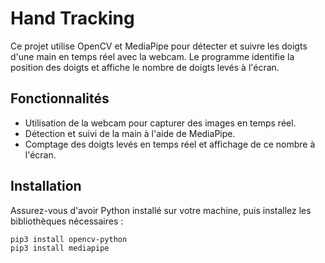 # Hand Tracking

Ce projet utilise OpenCV et MediaPipe pour détecter et suivre les doigts d'une main en temps réel avec la webcam. 
Le programme identifie la position des doigts et affiche le nombre de doigts levés à l'écran.

## Fonctionnalités
- Utilisation de la webcam pour capturer des images en temps réel.
- Détection et suivi de la main à l'aide de MediaPipe.
- Comptage des doigts levés en temps réel et affichage de ce nombre à l'écran.

## Installation

Assurez-vous d'avoir Python installé sur votre machine, puis installez les bibliothèques nécessaires :
```bash
pip3 install opencv-python
pip3 install mediapipe
